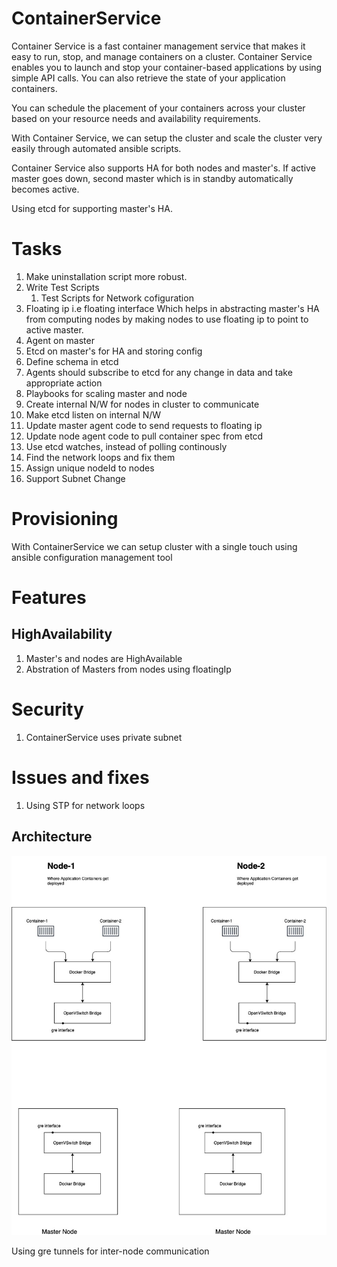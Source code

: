 # ContainerService
Container Service is a fast container management service that makes it easy to run, stop, and manage containers on a cluster.
Container Service enables you to launch and stop your container-based applications by using simple API calls. You can also retrieve the state of your application containers.

You can schedule the placement of your containers across your cluster based on your resource needs and availability requirements.

With Container Service, we can setup the cluster and scale the cluster very easily through automated ansible scripts.

Container Service also supports HA for both nodes and master's. If active master goes down, second master which is in standby automatically becomes active.

Using etcd for supporting master's HA.

# Tasks

1. Make uninstallation script more robust.
2. Write Test Scripts
    1. Test Scripts for Network cofiguration
3. Floating ip i.e floating interface
    Which helps in abstracting master's HA from computing nodes by making nodes to use floating ip to point to active master.
4. Agent on master
5. Etcd on master's for HA and storing config
6. Define schema in etcd
7. Agents should subscribe to etcd for any change in data and take appropriate action
8. Playbooks for scaling master and node
9. Create internal N/W for nodes in cluster to communicate
10. Make etcd listen on internal N/W
11. Update master agent code to send requests to floating ip
12. Update node agent code to pull container spec from etcd
13. Use etcd watches, instead of polling continously
14. Find the network loops and fix them
15. Assign unique nodeId to nodes
16. Support Subnet Change

# Provisioning
With ContainerService we can setup cluster with a single touch using ansible configuration management tool

# Features
## HighAvailability

1. Master's and nodes are HighAvailable
2. Abstration of Masters from nodes using floatingIp

# Security

1. ContainerService uses private subnet


# Issues and fixes

1. Using STP for network loops

## Architecture

![alt text](https://github.com/kandulaganesh/ContainerService/blob/a5d8978734da0516f51d0adb64021fbbfb5d8c0a/images/ContainerService.jpeg?raw=true)

Using gre tunnels for inter-node communication
